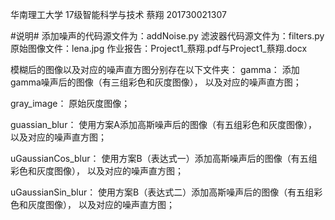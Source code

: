 华南理工大学
17级智能科学与技术
蔡翔
201730021307

#说明#
添加噪声的代码源文件为：addNoise.py
滤波器代码源文件为：filters.py
原始图像文件：lena.jpg
作业报告：Project1_蔡翔.pdf与Project1_蔡翔.docx

模糊后的图像以及对应的噪声直方图分别存在以下文件夹：
gamma：
添加gamma噪声后的图像（有三组彩色和灰度图像），
以及对应的噪声直方图；

gray_image：
原始灰度图像；

guassian_blur：
使用方案A添加高斯噪声后的图像（有五组彩色和灰度图像），
以及对应的噪声直方图；

uGaussianCos_blur：
使用方案B（表达式一）添加高斯噪声后的图像（有五组彩色和灰度图像），
以及对应的噪声直方图；

uGaussianSin_blur：
使用方案B（表达式二）添加高斯噪声后的图像（有五组彩色和灰度图像），
以及对应的噪声直方图；